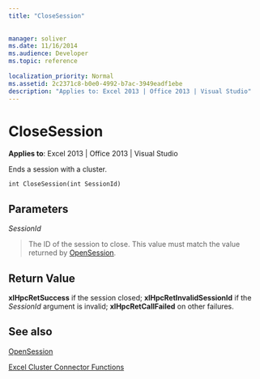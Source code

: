 ```yaml
---
title: "CloseSession"
 
 
manager: soliver
ms.date: 11/16/2014
ms.audience: Developer
ms.topic: reference
 
localization_priority: Normal
ms.assetid: 2c2371c8-b0e0-4992-b7ac-3949eadf1ebe
description: "Applies to: Excel 2013 | Office 2013 | Visual Studio"
---
```


# CloseSession

**Applies to**: Excel 2013 | Office 2013 | Visual Studio 
  
Ends a session with a cluster.
  
```
int CloseSession(int SessionId)
```

## Parameters

 _SessionId_
  
> The ID of the session to close. This value must match the value returned by [OpenSession](opensession.md).
    
## Return Value

 **xlHpcRetSuccess** if the session closed; **xlHpcRetInvalidSessionId** if the  _SessionId_ argument is invalid; **xlHpcRetCallFailed** on other failures. 
  
## See also



[OpenSession](opensession.md)


[Excel Cluster Connector Functions](excel-cluster-connector-functions.md)

